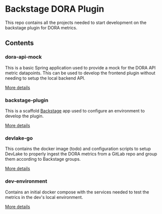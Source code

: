 # Backstage DORA Plugin

This repo contains all the projects needed to start development on the backstage plugin for DORA metrics.

## Contents

### dora-api-mock

This is a basic Spring application used to provide a mock for the DORA API metric datapoints. This can be used to develop the frontend plugin without needing to setup the local backend API.

[More details](dora-api-mock/README.md)

### backstage-plugin

This is a scaffold [Backstage](https://backstage.io) app used to configure an environment to develop the plugin.

[More details](backstage-plugin/README.md)

### devlake-go

This contains the docker image (todo) and configuration scripts to setup DevLake to properly ingest the DORA metrics from a GitLab repo and group them according to Backstage groups.

[More details](devlake-go/README.md)

### dev-environment

Contains an initial docker compose with the services needed to test the metrics in the dev's local environment.

[More details](dev-environment/README.md)

